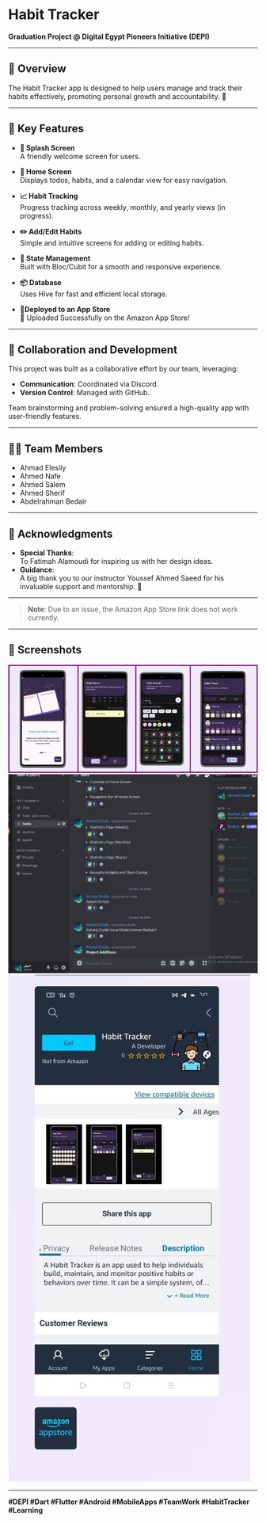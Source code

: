 # Habit Tracker

**Graduation Project @ Digital Egypt Pioneers Initiative (DEPI)**

---

## 📖 Overview
The Habit Tracker app is designed to help users manage and track their habits effectively, promoting personal growth and accountability. 🌱

---

## 🔑 Key Features
- **🎉 Splash Screen**  
  A friendly welcome screen for users.

- **📅 Home Screen**  
  Displays todos, habits, and a calendar view for easy navigation.

- **📈 Habit Tracking**  
  Progress tracking across weekly, monthly, and yearly views (in progress).

- **✏️ Add/Edit Habits**  
  Simple and intuitive screens for adding or editing habits.

- **🔄 State Management**  
  Built with Bloc/Cubit for a smooth and responsive experience.

- **📦 Database**  
  Uses Hive for fast and efficient local storage.
  
- **📱Deployed to an App Store**  
 🚀 Uploaded Successfully on the Amazon App Store!
    
---

## 🤝 Collaboration and Development
This project was built as a collaborative effort by our team, leveraging:  
- **Communication**: Coordinated via Discord.  
- **Version Control**: Managed with GitHub.  

Team brainstorming and problem-solving ensured a high-quality app with user-friendly features.

---

## 👨‍💻 Team Members
- Ahmad Elesily  
- Ahmed Nafe  
- Ahmed Salem  
- Ahmed Sherif  
- Abdelrahman Bedair  

---

## 🎈 Acknowledgments
- **Special Thanks**:  
  To Fatimah Alamoudi for inspiring us with her design ideas.  
- **Guidance**:  
  A big thank you to our instructor Youssef Ahmed Saeed for his invaluable support and mentorship. 💙

---

> **Note**: Due to an issue, the Amazon App Store link does not work currently.

---

## 📱 Screenshots
![App Screenshots](https://github.com/AhmadElesily/habit_tracker/blob/17f9c1b05d05228964b5f574eeda5da7587263a4/app%20screenshots.jpeg)
![App Screenshots](https://github.com/AhmadElesily/habit_tracker/blob/b5e2ae54cc92ead42083532605807d2adf8278d1/discord.jpeg)
![App Screenshots](https://github.com/AhmadElesily/habit_tracker/blob/55b960a58b549ee45c148966cd0a1ac4efb834fd/amazon%20app%20store%20screenshot.jpeg)

---

**#DEPI #Dart #Flutter #Android #MobileApps #TeamWork #HabitTracker #Learning**
